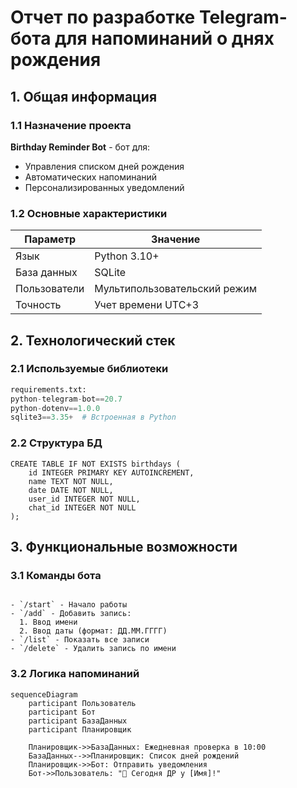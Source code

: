 # Отчет по разработке Telegram-бота для напоминаний о днях рождения

## 1. Общая информация

### 1.1 Назначение проекта
**Birthday Reminder Bot** - бот для:
- Управления списком дней рождения
- Автоматических напоминаний
- Персонализированных уведомлений

### 1.2 Основные характеристики
| Параметр       | Значение                     |
|----------------|-----------------------------|
| Язык           | Python 3.10+                |
| База данных    | SQLite                      |
| Пользователи   | Мультипользовательский режим|
| Точность       | Учет времени UTC+3          |

## 2. Технологический стек

### 2.1 Используемые библиотеки
```python  
requirements.txt:
python-telegram-bot==20.7
python-dotenv==1.0.0
sqlite3==3.35+  # Встроенная в Python
```
### 2.2 Структура БД

```
CREATE TABLE IF NOT EXISTS birthdays (
    id INTEGER PRIMARY KEY AUTOINCREMENT,
    name TEXT NOT NULL,
    date DATE NOT NULL,
    user_id INTEGER NOT NULL,
    chat_id INTEGER NOT NULL
);
```
## 3. Функциональные возможности
### 3.1 Команды бота
```

- `/start` - Начало работы
- `/add` - Добавить запись:
  1. Ввод имени
  2. Ввод даты (формат: ДД.ММ.ГГГГ)
- `/list` - Показать все записи
- `/delete` - Удалить запись по имени
```
### 3.2 Логика напоминаний
```mermaid
sequenceDiagram
    participant Пользователь
    participant Бот
    participant БазаДанных
    participant Планировщик
    
    Планировщик->>БазаДанных: Ежедневная проверка в 10:00
    БазаДанных-->>Планировщик: Список дней рождений
    Планировщик->>Бот: Отправить уведомления
    Бот->>Пользователь: "🎉 Сегодня ДР у [Имя]!"

```
